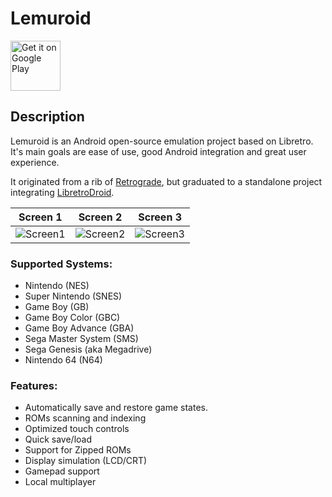 # Lemuroid

<a href="https://play.google.com/store/apps/details?id=com.swordfish.lemuroid">
  <img alt="Get it on Google Play"
       height="80"
       src="https://play.google.com/intl/en_us/badges/images/generic/en_badge_web_generic.png" />
</a> 

## Description

Lemuroid is an Android open-source emulation project based on Libretro. It's main goals are ease of use, good Android integration and great user experience.

It originated from a rib of [Retrograde](https://github.com/retrograde/retrograde-android), but graduated to a standalone project integrating [LibretroDroid](https://github.com/Swordfish90/LibretroDroid).

|Screen 1|Screen 2|Screen 3|
|---|---|---|
|![Screen1](https://github.com/Swordfish90/Lemuroid/blob/master/screenshots/screen1.jpg)|![Screen2](https://github.com/Swordfish90/Lemuroid/blob/master/screenshots/screen2.jpg)|![Screen3](https://github.com/Swordfish90/Lemuroid/blob/master/screenshots/screen4.jpg)|

### Supported Systems:
- Nintendo (NES)
- Super Nintendo (SNES)
- Game Boy (GB)
- Game Boy Color (GBC)
- Game Boy Advance (GBA)
- Sega Master System (SMS)
- Sega Genesis (aka Megadrive)
- Nintendo 64 (N64)

### Features:
- Automatically save and restore game states.
- ROMs scanning and indexing
- Optimized touch controls
- Quick save/load
- Support for Zipped ROMs
- Display simulation (LCD/CRT)
- Gamepad support
- Local multiplayer

